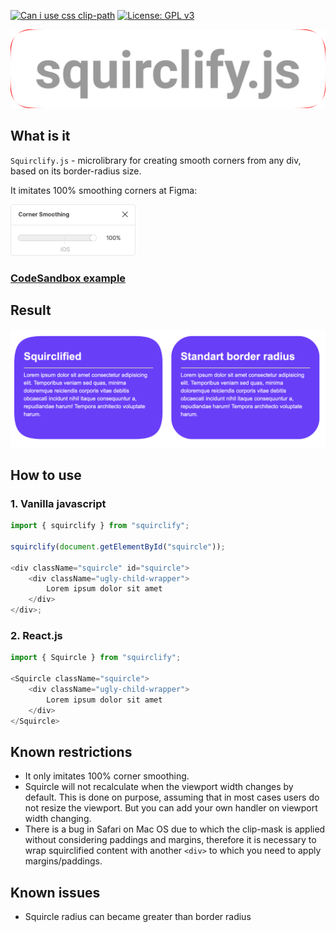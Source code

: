 [![Can i use css clip-path](https://img.shields.io/badge/caniuse-95.16-green.svg)](https://caniuse.com/#feat=css-clip-path)
[![License: GPL v3](https://img.shields.io/badge/License-GPLv3-blue.svg)](https://www.gnu.org/licenses/gpl-3.0)

![logo](images/logo.svg)

## What is it

`Squirclify.js` - microlibrary for creating smooth corners from any div, based on its border-radius size.

It imitates 100% smoothing corners at Figma:

![corner smoothing](images/corner_smoothing.jpg)

### [CodeSandbox example](https://codesandbox.io/s/squirclify-example-lcrjc?file=/src/index.js)

## Result
![corner smoothing](images/comparison.png)

## How to use

### 1. Vanilla javascript

```js
import { squirclify } from "squirclify";

squirclify(document.getElementById("squircle"));

<div className="squircle" id="squircle">
    <div className="ugly-child-wrapper">
        Lorem ipsum dolor sit amet
    </div>
</div>;
```

### 2. React.js

```js
import { Squircle } from "squirclify";

<Squircle className="squircle">
    <div className="ugly-child-wrapper">
        Lorem ipsum dolor sit amet
    </div>
</Squircle>
```

## Known restrictions
-   It only imitates 100% corner smoothing.
- Squircle will not recalculate when the viewport width changes by default. This is done on purpose, assuming that in most cases users do not resize the viewport. But you can add your own handler on viewport width changing.
-   There is a bug in Safari on Mac OS due to which the clip-mask is applied without considering paddings and margins, therefore it is necessary to wrap squirclified content with another `<div>` to which you need to apply margins/paddings.



## Known issues
- Squircle radius can became greater than border radius
